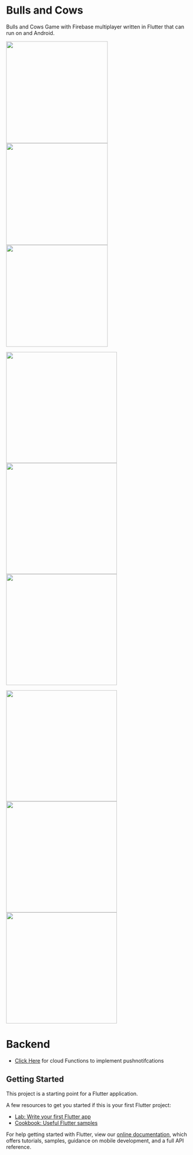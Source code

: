 # Bulls and Cows

Bulls and Cows Game with Firebase multiplayer written in Flutter that can run on and Android.


<img src='Images/login.jpg' width='275'>  <img src='Images/home.jpg' width='275'>  <img src='Images/howToPlay.jpg' width='275'>

<img src='Images/singlePlayer.jpg' width='300'>  <img src='Images/vsPlayer.jpg' width='300'> <img src='Images/vsAndroid.jpg' width='300'>

<img src='Images/playerList.jpg' width='300'>  <img src='Images/invite.jpg' width='300'> <img src='Images/profile.jpg' width='300'>

# Backend
- [Click Here](https://github.com/aditya383/CowsAndBulls-Backend) for cloud Functions to implement pushnotifcations

## Getting Started

This project is a starting point for a Flutter application.

A few resources to get you started if this is your first Flutter project:

- [Lab: Write your first Flutter app](https://flutter.dev/docs/get-started/codelab)
- [Cookbook: Useful Flutter samples](https://flutter.dev/docs/cookbook)

For help getting started with Flutter, view our
[online documentation](https://flutter.dev/docs), which offers tutorials,
samples, guidance on mobile development, and a full API reference.
